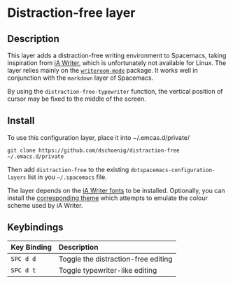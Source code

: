 # Distraction-free layer

## Description

This layer adds a distraction-free writing environment to Spacemacs, taking inspiration from [iA Writer](https://ia.net/writer), which is unfortunately not available for Linux. The layer relies mainly on the [`writeroom-mode`](https://github.com/joostkremers/writeroom-mode) package. It works well in conjunction with the `markdown` layer of Spacemacs.

By using the `distraction-free-typewriter` function, the vertical position of cursor may be fixed to the middle of the screen.


## Install

To use this configuration layer, place it into ~/.emcas.d/private/ 

    git clone https://github.com/dschoenig/distraction-free ~/.emacs.d/private

Then add `distraction-free` to the existing `dotspacemacs-configuration-layers` list in you `~/.spacemacs` file.

The layer depends on the [iA Writer fonts](https://github.com/iaolo/iA-Fonts) to be installed. Optionally, you can install the [corresponding theme](https://github.com/dschoenig/distraction-free-theme) which attempts to emulate the colour scheme used by iA Writer.


## Keybindings

| Key Binding | Description                         |
| :--         | :--                                 |
| `SPC d d`   | Toggle the distraction-free editing |
| `SPC d t`   | Toggle typewriter-like editing      |
